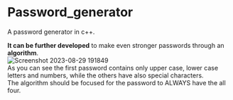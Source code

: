 # Password_generator
A password generator in c++.<br/>

**It can be further developed** to make even stronger passwords through an **algorithm**.<br/>
![Screenshot 2023-08-29 191849](https://github.com/code-grow/Password_generator/assets/57804478/3de16175-503d-44e9-a6d1-38bd4e3e2d78)<br/>
As you can see the first password contains only upper case, lower case letters and numbers, while the others have also special characters.<br/>
The algorithm should be focused for the password to ALWAYS have the all four.<br/>

